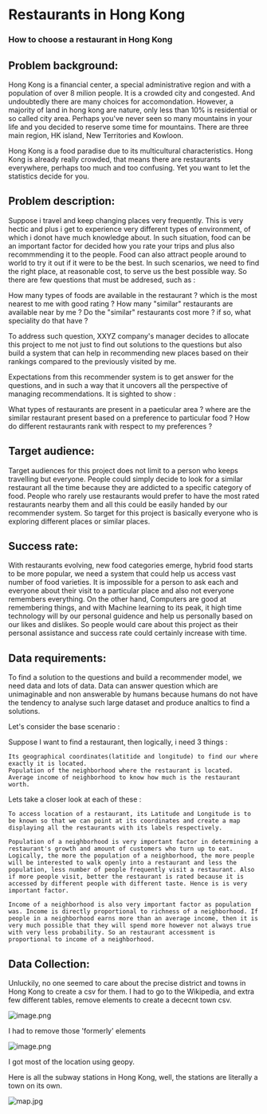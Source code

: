 # Restaurants in Hong Kong

### How to choose a restaurant in Hong Kong

## Problem background:

Hong Kong is a financial center, a special administrative region and with a population of over 8 milion people. It is a crowded city and congested. And undoubtedly there are many choices for accomondation. However, a majority of land in hong kong are nature, only less than 10% is residential or so called city area. Perhaps you've never seen so many mountains in your life and you decided to reserve some time for mountains. There are three main region, HK island, New Territories and Kowloon.

Hong Kong is a food paradise due to its multicultural characteristics. Hong Kong is already really crowded, that means there are restaurants everywhere, perhaps too much and too confusing. Yet you want to let the statistics decide for you.

## Problem description:

Suppose i travel and keep changing places very frequently. This is very hectic and plus i get to experience very different types of environment, of which i donot have much knowledge about. In such situation, food can be an important factor for decided how you rate your trips and plus also recommmending it to the people. Food can also attract people around to world to try it out if it were to be the best. In such scenarios, we need to find the right place, at reasonable cost, to serve us the best possible way. So there are few questions that must be addresed, such as :

How many types of foods are available in the restaurant ?
which is the most nearest to me with good rating ?
How many "similar" restaurants are available near by me ?
Do the "similar" restaurants cost more ? if so, what speciality do that have ?

To address such question, XXYZ company's manager decides to allocate this project to me not just to find out solutions to the questions but also build a system that can help in recommending new places based on their rankings compared to the previously visited by me.

Expectations from this recommender system is to get answer for the questions, and in such a way that it uncovers all the perspective of managing recommendations. It is sighted to show :

What types of restaurants are present in a paeticular area ?
where are the similar restaurant present based on a preference to particular food ?
How do different restaurants rank with respect to my preferences ?

## Target audience:

Target audiences for this project does not limit to a person who keeps travelling but everyone. People could simply decide to look for a similar restaurant all the time because they are addicted to a specific category of food. People who rarely use restaurants would prefer to have the most rated restaurants nearby them and all this could be easily handed by our recommender system. So target for this project is basically everyone who is exploring different places or similar places.

## Success rate:

With restaurants evolving, new food categories emerge, hybrid food starts to be more popular, we need a system that could help us access vast number of food varieties. It is impossible for a person to ask each and everyone about their visit to a particular place and also not everyone remembers everything. On the other hand, Computers are good at remembering things, and with Machine learning to its peak, it high time technology will by our personal guidence and help us personally based on our likes and dislikes. So people would care about this project as their personal assistance and success rate could certainly increase with time.

## Data requirements:

To find a solution to the questions and build a recommender model, we need data and lots of data. Data can answer question which are unimaginable and non answerable by humans because humans do not have the tendency to analyse such large dataset and produce analtics to find a solutions.

Let's consider the base scenario :

Suppose I want to find a restaurant, then logically, i need 3 things :

    Its geographical coordinates(latitide and longitude) to find our where exactly it is located.
    Population of the neighborhood where the restaurant is located.
    Average income of neighborhood to know how much is the restaurant worth.
Lets take a closer look at each of these :

    To access location of a restaurant, its Latitude and Longitude is to be known so that we can point at its coordinates and create a map displaying all the restaurants with its labels respectively.

    Population of a neighborhood is very important factor in determining a restaurant's growth and amount of customers who turn up to eat. Logically, the more the population of a neighborhood, the more people will be interested to walk openly into a restaurant and less the population, less number of people frequently visit a restaurant. Also if more people visit, better the restaurant is rated because it is accessed by different people with different taste. Hence is is very important factor.

    Income of a neighborhood is also very important factor as population was. Income is directly proportional to richness of a neighborhood. If people in a neighborhood earns more than an average income, then it is very much possible that they will spend more however not always true with very less probability. So an restaurant accessment is proportional to income of a neighborhood.

## Data Collection:

Unluckily, no one seemed to care about the precise district and towns in Hong Kong to create a csv for them. I had to go to the Wikipedia, and extra few different tables, remove elements to create a dececnt town csv.

![image.png](attachment:image.png)

I had to remove those 'formerly' elements

![image.png](attachment:image.png)

I got most of the location using geopy.

Here is all the subway stations in Hong Kong, well, the stations are literally a town on its own.

![map.jpg](attachment:map.jpg)


```python

```
